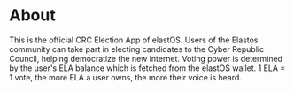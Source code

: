 # About

This is the official CRC Election App of elastOS. Users of the Elastos community can take part in electing candidates to the Cyber Republic Council, helping democratize the new internet. Voting power is determined by the user's ELA balance which is fetched from the elastOS wallet. 1 ELA = 1 vote, the more ELA a user owns, the more their voice is heard.
